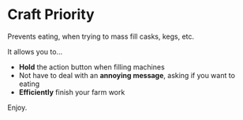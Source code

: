 # Craft Priority
Prevents eating, when trying to mass fill casks, kegs, etc.

It allows you to...
 - **Hold** the action button when filling machines
 - Not have to deal with an **annoying message**, asking if you want to eating
 - **Efficiently** finish your farm work
 
Enjoy.